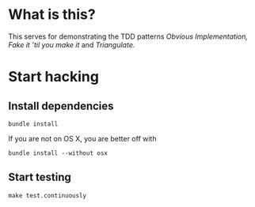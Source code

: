 # What is this?

This serves for demonstrating the TDD patterns _Obvious Implementation, Fake it ’til you make it_ and _Triangulate._


# Start hacking

## Install dependencies

    bundle install

If you are not on OS X, you are better off with

    bundle install --without osx

## Start testing

    make test.continuously

